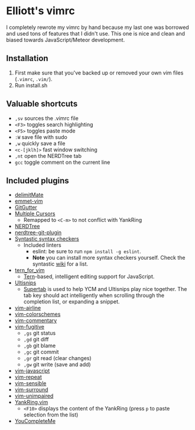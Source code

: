 # Elliott's vimrc

I completely rewrote my vimrc by hand because my last one was borrowed and used tons of features that I didn't use. This one is nice and clean and biased towards JavaScript/Meteor development. 

## Installation

1. First make sure that you've backed up or removed your own vim files (`.vimrc`, `.vim/`).
2. Run install.sh

## Valuable shortcuts

+ `,sv` sources the .vimrc file
+ `<F3>` toggles search highlighting
+ `<F5>` toggles paste mode
+ `:W` save file with sudo
+ `,w` quickly save a file
+ `<c-[jklh]>` fast window switching
+ `,nt` open the NERDTree tab
+ `gcc` toggle comment on the current line

## Included plugins

+ [delimitMate](https://github.com/Raimondi/delimitMate)
+ [emmet-vim](https://github.com/mattn/emmet-vim)
+ [GitGutter](https://github.com/airblade/vim-gitgutter)
+ [Multiple Cursors](https://github.com/terryma/vim-multiple-cursors)
  + Remapped to `<C-m>` to not conflict with YankRing
+ [NERDTree](https://github.com/scrooloose/nerdtree)
+ [nerdtree-git-plugin](https://github.com/Xuyuanp/nerdtree-git-plugin)
+ [Syntastic syntax checkers](https://github.com/scrooloose/syntastic)
  + Included linters
    + eslint: be sure to run `npm install -g eslint`. 
    + **Note** you can install more syntax checkers yourself. Check the syntastic [wiki](https://github.com/scrooloose/syntastic/wiki/Syntax-Checkers) for a list.
+ [tern_for_vim](https://github.com/marijnh/tern_for_vim)
  + [Tern](http://ternjs.net/)-based, intelligent editing support for JavaScript. 
+ [Ultisnips](https://github.com/SirVer/ultisnips)
  + [Supertab](https://github.com/ervandew/supertab) is used to help YCM and Ultisnips play nice together. The tab key should act intelligently when scrolling through the completion list, or expanding a snippet.
+ [vim-airline](https://github.com/bling/vim-airline)
+ [vim-colorschemes](https://github.com/flazz/vim-colorschemes)
+ [vim-commentary](https://github.com/tpope/vim-commentary)
+ [vim-fugitive](https://github.com/tpope/vim-fugitive)
  + `,gs` git status
  + `,gd` git diff
  + `,gb` git blame
  + `,gc` git commit
  + `,gr` git read (clear changes)
  + `,gw` git write (save and add)
+ [vim-javascript](https://github.com/pangloss/vim-javascript)
+ [vim-repeat](https://github.com/tpope/vim-repeat)
+ [vim-sensible](https://github.com/tpope/vim-sensible)
+ [vim-surround](https://github.com/tpope/vim-surround)
+ [vim-unimpaired](https://github.com/tpope/vim-unimpaired)
+ [YankRing.vim](https://github.com/vim-scripts/YankRing.vim)
  + `<F10>` displays the content of the YankRing (press `p` to paste selection from the list)
+ [YouCompleteMe](https://github.com/Valloric/YouCompleteMe)
